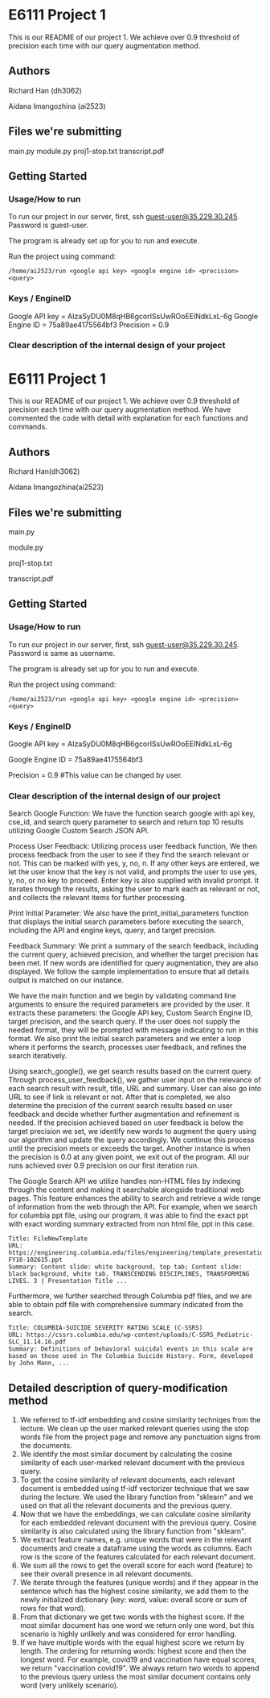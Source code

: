 # E6111 Project 1 
This is our README of our project 1. We achieve over 0.9 threshold of precision each time with our query augmentation method. 

## Authors
Richard Han (dh3062)

Aidana Imangozhina (ai2523)

## Files we're submitting
main.py
module.py
proj1-stop.txt
transcript.pdf

## Getting Started

### Usage/How to run
To run our project in our server, first, ssh guest-user@35.229.30.245. Password is guest-user.

The program is already set up for you to run and execute.

Run the project using command: 
```
/home/ai2523/run <google api key> <google engine id> <precision> <query>
```

### Keys / EngineID

Google API key = AIzaSyDU0M8qHB6gcorISsUwROoEEINdkLxL-6g 
Google Engine ID = 75a89ae4175564bf3
Precision = 0.9

### Clear description of the internal design of your project

# E6111 Project 1 
This is our README of our project 1. We achieve over 0.9 threshold of precision each time with our query augmentation method. 
We have commented the code with detail with explanation for each functions and commands.  

## Authors
Richard Han(dh3062)

Aidana Imangozhina(ai2523)

## Files we're submitting
main.py

module.py

proj1-stop.txt

transcript.pdf

## Getting Started

### Usage/How to run
To run our project in our server, first, ssh guest-user@35.229.30.245. Password is same as username.

The program is already set up for you to run and execute.

Run the project using command: 
```
/home/ai2523/run <google api key> <google engine id> <precision> <query>
```

### Keys / EngineID

Google API key = AIzaSyDU0M8qHB6gcorISsUwROoEEINdkLxL-6g 

Google Engine ID = 75a89ae4175564bf3

Precision = 0.9 #This value can be changed by user.

### Clear description of the internal design of our project

Search Google Function: We have the function search google with api key, cse_id, and search query parameter to search and return top 10 results utilizing Google Custom Search JSON API. 

Process User Feedback: Utilizing process user feedback function, We then process feedback from the user to see if they find the search relevant or not. This can be marked with yes, y, no, n. If any other keys are entered, we let the user know that the key is not valid, and prompts the user to use yes, y, no, or no key to proceed. Enter key is also supplied with invalid prompt. It iterates through the results, asking the user to mark each as relevant or not, and collects the relevant items for further processing. 

Print Initial Parameter: We also have the print_initial_parameters function that displays the initial search parameters before executing the search, including the API and engine keys, query, and target precision.

Feedback Summary: We print a summary of the search feedback, including the current query, achieved precision, and whether the target precision has been met. If new words are identified for query augmentation, they are also displayed. We follow the sample implementation to ensure that all details output is matched on our instance.

We have the main function and we begin by validating command line arguments to ensure the required parameters are provided by the user. It extracts these parameters: the Google API key, Custom Search Engine ID, target precision, and the search query. If the user does not supply the needed format, they will be prompted with message indicating to run in this format. We also print the initial search parameters and we enter a loop where it performs the search, processes user feedback, and refines the search iteratively.

Using search_google(), we get search results based on the current query. Through process_user_feedback(), we gather user input on the relevance of each search result with result, title, URL and summary. User can also go into URL to see if link is relevant or not. After that is completed, we also determine the precision of the current search results based on user feedback and decide whether further augmentation and refinement is needed. If the precision achieved based on user feedback is below the target precision we set, we identify new words to augment the query using our algorithm and update the query accordingly. We continue this process until the precision meets or exceeds the target. Another instance is when the precision is 0.0 at any given point, we exit out of the program. All our runs achieved over 0.9 precision on our first iteration run.

The Google Search API we utilize handles non-HTML files by indexing through the content and making it searchable alongside traditional web pages. This feature enhances the ability to search and retrieve a wide range of information from the web through the API. For example, when we search for columbia ppt file, using our program, it was able to find the exact ppt with exact wording summary extracted from non html file, ppt in this case.

```
Title: FileNewTemplate
URL: https://engineering.columbia.edu/files/engineering/template_presentations-FY16-102615.ppt
Summary: Content slide: white background, top tab; Content slide: black background, white tab. TRANSCENDING DISCIPLINES, TRANSFORMING LIVES. 3 | Presentation Title ...
```

Furthermore, we further searched through Columbia pdf files, and we are able to obtain pdf file with comprehensive summary indicated from the search.

```
Title: COLUMBIA-SUICIDE SEVERITY RATING SCALE (C-SSRS)
URL: https://cssrs.columbia.edu/wp-content/uploads/C-SSRS_Pediatric-SLC_11.14.16.pdf
Summary: Definitions of behavioral suicidal events in this scale are based on those used in The Columbia Suicide History. Form, developed by John Mann, ...
```

## Detailed description of query-modification method


1. We referred to tf-idf embedding and cosine similarity techniqes from the lecture. We clean up the user marked relevant queries using the stop words file from the project page and remove any punctuation signs from the documents.
2. We identify the most similar document by calculating the cosine similarity of each user-marked relevant document with the previous query. 
3. To get the cosine similarity of relevant documents, each relevant document is embedded using tf-idf vectorizer technique that we saw during the lecture. We used the library function from "sklearn" and we used on that all the relevant documents and the previous query. 
4. Now that we have the embeddings, we can calculate cosine similarity for each embedded relevant document with the previous query. Cosine similarity is also calculated using the library function from "sklearn".
5. We extract feature names, e.g. unique words that were in the relevant documents and create a dataframe using the words as columns. Each row is the score of the features calculated for each relevant document.
6. We sum all the rows to get the overall score for each word (feature) to see their overall presence in all relevant documents.
7. We iterate through the features (unique words) and if they appear in the sentence which has the highest cosine similarity, we add them to the newly initialized dictionary (key: word, value: overall score or sum of rows for that word).
8. From that dictionary we get two words with the highest score. If the most similar document has one word we return only one word, but this scenario is highly unlikely and was considered for error handling.
9. If we have multiple words with the equal highest score we return by length. The ordering for returning words: highest score and then the longest word. For example, covid19 and vaccination have equal scores, we return "vaccination covid19". We always return two words to append to the previous query unless the most similar document contains only word (very unlikely scenario).






